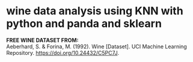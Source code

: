 # wine data analysis using KNN with python and panda and sklearn

**FREE WINE DATASET FROM:**    
Aeberhard, S. & Forina, M. (1992). Wine [Dataset]. UCI Machine Learning Repository. https://doi.org/10.24432/C5PC7J.       

